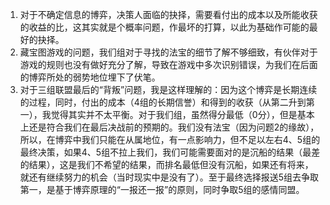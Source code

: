 1. 对于不确定信息的博弈，决策人面临的抉择，需要看付出的成本以及所能收获的收益的比，这其实就是个概率问题，作最坏的打算，以此为基础作可能的最好的抉择。
2. 藏宝图游戏的问题，我们组对于寻找的法宝的细节了解不够细致，有伙伴对于游戏的规则也没有做好充分了解，导致在游戏中多次识别错误，为我们在后面的博弈所处的弱势地位埋下了伏笔。
3. 对于三组联盟最后的“背叛”问题，我是这样理解的：因为这个博弈是长期连续的过程，同时，付出的成本（4组的长期信誉）和得到的收获（从第二升到第一），我觉得其实并不太平衡。对于我们组，虽然得分最低（0分），但是基本上还是符合我们在最后决战前的预期的。我们没有法宝（因为问题2的缘故），所以，在博弈中我们只能在从属地位，有一点影响力，但不足以左右4、5组的最终决策，如果4、5组不拉上我们，我们可能需要面对的是沉船的结果（最差的结果），这是我们不希望的结果，而排名最低但没有沉船，如果还有将来，就还有继续努力的机会（当时现实中是没有了）。至于最终选择报送5组去争取第一，是基于博弈原理的“一报还一报”的原则，同时争取5组的感情同盟。